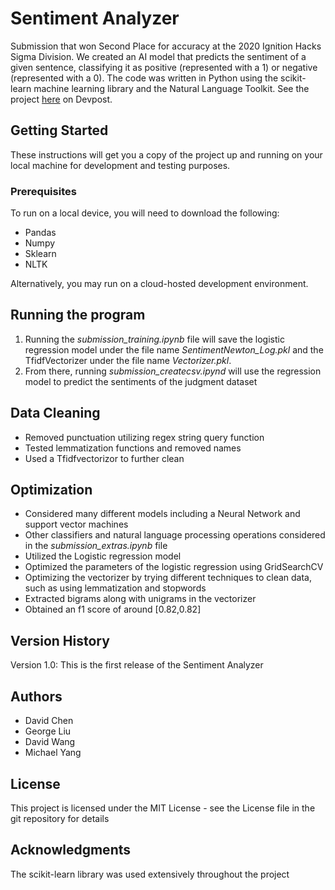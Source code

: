 # Sentiment Analyzer
Submission that won Second Place for accuracy at the 2020 Ignition Hacks Sigma Division. We created an AI model that predicts the sentiment of a given sentence, classifying it as positive (represented with a 1) or negative (represented with a 0). The code was written in Python using the scikit-learn machine learning library and the Natural Language Toolkit. See the project [here](https://devpost.com/software/sentiment-analyzer-jqhfda) on Devpost. 
## Getting Started
These instructions will get you a copy of the project up and running on your local machine for development and testing purposes.
### Prerequisites
To run on a local device, you will need to download the following:
- Pandas
- Numpy
- Sklearn
- NLTK

Alternatively, you may run on a cloud-hosted development environment.
## Running the program
1. Running the *submission_training.ipynb* file will save the logistic regression model under the file name *SentimentNewton_Log.pkl* and the TfidfVectorizer under the file name *Vectorizer.pkl*.
2. From there, running *submission_createcsv.ipynd* will use the regression model to predict the sentiments of the judgment dataset 
## Data Cleaning
- Removed punctuation utilizing regex string query function
- Tested lemmatization functions and removed names
- Used a Tfidfvectorizor to further clean
## Optimization
- Considered many different models including a Neural Network and support vector machines
- Other classifiers and natural language processing operations considered in the *submission_extras.ipynb* file
- Utilized the Logistic regression model
- Optimized the parameters of the logistic regression using GridSearchCV
- Optimizing the vectorizer by trying different techniques to clean data, such as using lemmatization and stopwords
- Extracted bigrams along with unigrams in the vectorizer
- Obtained an f1 score of around [0.82,0.82]

## Version History
Version 1.0: This is the first release of the Sentiment Analyzer
## Authors
- David Chen
- George Liu
- David Wang
- Michael Yang
## License
This project is licensed under the MIT License - see the License file in the git repository for details
## Acknowledgments
The scikit-learn library was used extensively throughout the project

